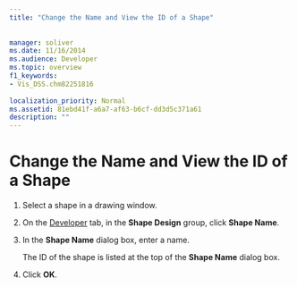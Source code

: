```yaml
---
title: "Change the Name and View the ID of a Shape"
 
 
manager: soliver
ms.date: 11/16/2014
ms.audience: Developer
ms.topic: overview
f1_keywords:
- Vis_DSS.chm82251816
 
localization_priority: Normal
ms.assetid: 81ebd41f-a6a7-af63-b6cf-dd3d5c371a61
description: ""
---
```


# Change the Name and View the ID of a Shape

1. Select a shape in a drawing window.
    
2. On the [Developer](run-in-developer-mode-display-the-developer-tab.md) tab, in the **Shape Design** group, click **Shape Name**.
    
3. In the **Shape Name** dialog box, enter a name. 
    
    The ID of the shape is listed at the top of the **Shape Name** dialog box. 
    
4. Click **OK**.
    

